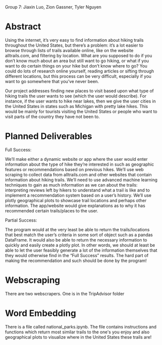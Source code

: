 Group 7: Jiaxin Luo, Zion Gassner, Tyler Nguyen

# Abstract

Using the internet, it’s very easy to find information about hiking trails throughout the United States, but there’s a problem: it’s a lot easier to browse through lists of trails available online, like on the website alltrails.com, and filtering by location. What are you supposed to do if you don’t know much about an area but still want to go hiking, or what if you want to do certain things on your hike but don’t know where to go? You could do lots of research online yourself, reading articles or sifting through different locations, but this process can be very difficult, especially if you want to go somewhere that you’ve never been.

Our project addresses finding new places to visit based upon what type of hiking trails the user wants to see (which the user would describe). For instance, if the user wants to hike near lakes, then we give the user cities in the United States in states such as Michigan with pretty lake hikes. This would be mainly for tourists visiting the United States or people who want to visit parts of the country they have not been to. 

# Planned Deliverables

Full Success:

We’ll make either a dynamic website or app where the user would enter information about the type of hike they’re interested in such as geographic features or recommendations based on previous hikes.
We’ll use web scraping to collect data from alltrails.com and other websites that contain information about hiking trails.
We’ll need to use advanced machine learning techniques to gain as much information as we can about the trails: interpreting reviews left by hikers to understand what a trail is like and to implement a recommendation system based on a user’s history.
We’ll use plotly geographical plots to showcase trail locations and perhaps other information.
The app/website would give explanations as to why it has recommended certain trails/places to the user.

Partial Success:

The program would at the very least be able to return the trails/locations that best match the user’s criteria in some sort of object such as a pandas DataFrame.
It would also be able to return the necessary information to quickly and easily create a plotly plot.
In other words, we should at least be able to let the user feasibly generate a lot of the information themselves that they would otherwise find in the “Full Success” results. The hard part of making the recommendation and such should be done by the program!

# Webscraping
There are two webscrapers. One is in the TripAdvisor folder

# Word Embedding
There is a file called national_parks.ipynb. The file contains instructions and functions which return most similar trails to the one's you enjoy and also geographical plots to visualize where in the United States these trails are! 
